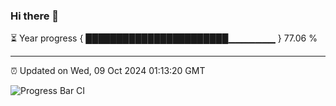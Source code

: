 ### Hi there 👋

⏳ Year progress { ███████████████████████▁▁▁▁▁▁▁ } 77.06 %

---

⏰ Updated on Wed, 09 Oct 2024 01:13:20 GMT

![Progress Bar CI](https://github.com/JuvenileQ/Progress-Bar-CI/workflows/main/badge.svg)
